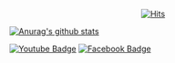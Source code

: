   <div align=center>
	
  [![Hits](https://hits.seeyoufarm.com/api/count/incr/badge.svg?url=https://github.com/Doyouit)](https://hits.seeyoufarm.com) 
	
  </div>
  
   [![Anurag's github stats](https://github-readme-stats.vercel.app/api?username=Doyouit)](https://github.com/anuraghazra/github-readme-stats)
   
    
   [![Youtube Badge](https://img.shields.io/badge/Youtube-ff0000?style=flat-square&logo=youtube&link=https://https://www.youtube.com/channel/UCBPkISbYIV_NTy_cczBJh6A)](https://www.youtube.com/channel/UCBPkISbYIV_NTy_cczBJh6A) [![Facebook Badge](https://img.shields.io/badge/facebook-1877f2?style=flat-square&logo=facebook&logoColor=white&link=https://www.facebook.com/profile.php?id=100015820261975)](https://www.facebook.com/profile.php?id=100015820261975)
	
  
	

<!--
**Doyouit/Doyouit** is a ✨ _special_ ✨ repository because its `README.md` (this file) appears on your GitHub profile.

Here are some ideas to get you started:

- 🔭 I’m currently working on ...
- 🌱 I’m currently learning ...
- 👯 I’m looking to collaborate on ...
- 🤔 I’m looking for help with ...
- 💬 Ask me about ...
- 📫 How to reach me: ...
- 😄 Pronouns: ...
- ⚡ Fun fact: ...
-->
